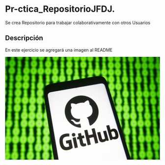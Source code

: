 # Pr-ctica_RepositorioJFDJ.
Se crea Repositorio para trabajar colaborativamente con otros Usuarios

## Descripción
En este ejercicio se agregará una imagen al README

![Imagen](Multimedia/GitHub.jpg)